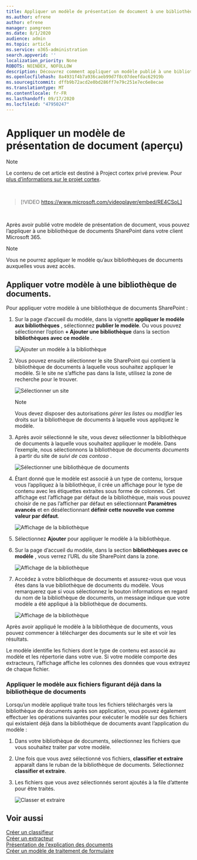 ```yaml
---
title: Appliquer un modèle de présentation de document à une bibliothèque de documents (aperçu)
ms.author: efrene
author: efrene
manager: pamgreen
ms.date: 8/1/2020
audience: admin
ms.topic: article
ms.service: o365-administration
search.appverid: ''
localization_priority: None
ROBOTS: NOINDEX, NOFOLLOW
description: Découvrez comment appliquer un modèle publié à une bibliothèque de documents SharePoint.
ms.openlocfilehash: 8a4931f4b7a936caeb99d7f8c07deefdac62919b
ms.sourcegitcommit: dffb9b72acd2e0bd286ff7e79c251e7ec6e8ecae
ms.translationtype: MT
ms.contentlocale: fr-FR
ms.lasthandoff: 09/17/2020
ms.locfileid: "47950247"
---
```

# <a name="apply-a-document-understanding-model-preview"></a>Appliquer un modèle de présentation de document (aperçu)

> [!Note] 
> Le contenu de cet article est destiné à Project cortex privé preview. Pour [plus d’informations sur le projet cortex](https://aka.ms/projectcortex).

</br>

> [!VIDEO https://www.microsoft.com/videoplayer/embed/RE4CSoL]

</br>

Après avoir publié votre modèle de présentation de document, vous pouvez l’appliquer à une bibliothèque de documents SharePoint dans votre client Microsoft 365.

> [!Note]
> Vous ne pourrez appliquer le modèle qu’aux bibliothèques de documents auxquelles vous avez accès.


## <a name="apply-your-model-to-a-document-library"></a>Appliquer votre modèle à une bibliothèque de documents.

Pour appliquer votre modèle à une bibliothèque de documents SharePoint :

1. Sur la page d’accueil du modèle, dans la vignette **appliquer le modèle aux bibliothèques** , sélectionnez **publier le modèle**. Ou vous pouvez sélectionner l’option  **+ Ajouter une bibliothèque** dans la section **bibliothèques avec ce modèle** . </br>

    ![Ajouter un modèle à la bibliothèque](../media/content-understanding/apply-to-library.png)</br>

2. Vous pouvez ensuite sélectionner le site SharePoint qui contient la bibliothèque de documents à laquelle vous souhaitez appliquer le modèle. Si le site ne s’affiche pas dans la liste, utilisez la zone de recherche pour le trouver.</br>

    ![Sélectionner un site](../media/content-understanding/site-search.png)</br>

    > [!Note]
    > Vous devez disposer des autorisations *gérer les listes* ou *modifier* les droits sur la bibliothèque de documents à laquelle vous appliquez le modèle.</br>

3. Après avoir sélectionné le site, vous devez sélectionner la bibliothèque de documents à laquelle vous souhaitez appliquer le modèle. Dans l’exemple, nous sélectionnons la bibliothèque de documents *documents* à partir du site de *suivi de cas contoso* .</br>

    ![Sélectionner une bibliothèque de documents](../media/content-understanding/select-doc-library.png)</br>

4. Étant donné que le modèle est associé à un type de contenu, lorsque vous l’appliquez à la bibliothèque, il crée un affichage pour le type de contenu avec les étiquettes extraites sous forme de colonnes. Cet affichage est l’affichage par défaut de la bibliothèque, mais vous pouvez choisir de ne pas l’afficher par défaut en sélectionnant **Paramètres avancés** et en désélectionnant **définir cette nouvelle vue comme valeur par défaut**.</br>

    ![Affichage de la bibliothèque](../media/content-understanding/library-view.png)</br>

5. Sélectionnez **Ajouter** pour appliquer le modèle à la bibliothèque. 
6. Sur la page d’accueil du modèle, dans la section **bibliothèques avec ce modèle** , vous verrez l’URL du site SharePoint dans la zone.</br>

    ![Affichage de la bibliothèque](../media/content-understanding/selected-library.png)</br>

7. Accédez à votre bibliothèque de documents et assurez-vous que vous êtes dans la vue bibliothèque de documents du modèle. Vous remarquerez que si vous sélectionnez le bouton informations en regard du nom de la bibliothèque de documents, un message indique que votre modèle a été appliqué à la bibliothèque de documents.

    ![Affichage de la bibliothèque](../media/content-understanding/info-du.png)</br> 


Après avoir appliqué le modèle à la bibliothèque de documents, vous pouvez commencer à télécharger des documents sur le site et voir les résultats.

Le modèle identifie les fichiers dont le type de contenu est associé au modèle et les répertorie dans votre vue. Si votre modèle comporte des extracteurs, l’affichage affiche les colonnes des données que vous extrayez de chaque fichier.

### <a name="apply-the-model-to-files-already-in-the-document-library"></a>Appliquer le modèle aux fichiers figurant déjà dans la bibliothèque de documents

Lorsqu’un modèle appliqué traite tous les fichiers téléchargés vers la bibliothèque de documents après son application, vous pouvez également effectuer les opérations suivantes pour exécuter le modèle sur des fichiers qui existaient déjà dans la bibliothèque de documents avant l’application du modèle :

1. Dans votre bibliothèque de documents, sélectionnez les fichiers que vous souhaitez traiter par votre modèle.
2. Une fois que vous avez sélectionné vos fichiers, **classifier et extraire** apparaît dans le ruban de la bibliothèque de documents. Sélectionnez **classifier et extraire**.
3. Les fichiers que vous avez sélectionnés seront ajoutés à la file d’attente pour être traités.

      ![Classer et extraire](../media/content-understanding/extract-classify.png)</br> 





## <a name="see-also"></a>Voir aussi
[Créer un classifieur](create-a-classifier.md)</br>
[Créer un extracteur](create-an-extractor.md)</br>
[Présentation de l’explication des documents](document-understanding-overview.md)</br>
[Créer un modèle de traitement de formulaire](create-a-form-processing-model.md)  




